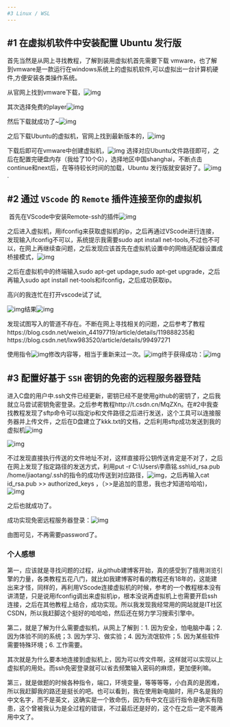 ```yaml
---
#3 Linux / WSL
---
```


## #1 在虚拟机软件中安装配置 Ubuntu 发行版

   首先当然是从网上寻找教程，了解到装用虚拟机首先需要下载 vmware，也了解到vmware是一款运行在windows系统上的虚拟机软件,可以虚拟出一台计算机硬件,方便安装各类操作系统。

   从官网上找到vmware下载，![img](https://img-blog.csdnimg.cn/030293d4339d4be09b34c0e2d3820227.png#pic_center)



其次选择免费的player![img](https://img-blog.csdnimg.cn/79fd70fee7204baa9b92111277a62dce.png#pic_center)

然后下载就成功了~![img](https://img-blog.csdnimg.cn/f0f0a6a5e9cf4e3b8efe7f7b36f9ffca.png#pic_center)

   之后下载Ubuntu的虚拟机，官网上找到最新版本的，![img](https://img-blog.csdnimg.cn/dfce51f44565424986a542deb677190d.png#pic_center)

下载后即可在vmware中创建虚拟机，![img](https://img-blog.csdnimg.cn/20d5439fd8ad42ad99026f9a741bc4ad.png#pic_center)        选择对应Ubuntu文件路径即可，之后在配置完硬盘内存（我给了10个G），选择地区中国shanghai，不断点击continue和next后，在等待较长时间的加载，Ubuntu 发行版就安装好了。![img](https://img-blog.csdnimg.cn/72aca540faa84af8ae2bacb2574713b5.png#pic_center).

## #2 通过 `VScode` 的 `Remote` 插件连接至你的虚拟机 

​    首先在VScode中安装Remote-ssh的插件![img](https://img-blog.csdnimg.cn/f844002750ad4ba2bfed71af06a330cb.png#pic_center)

之后进入虚拟机，用ifconfig来获取虚拟机的ip，之后再通过VScode进行连接，发现输入ifconfig不可以，系统提示我需要sudo apt install net-tools,不过也不可以，在网上再继续查问题，之后发现应该首先在虚拟机设置中的网络适配器设置成桥接模式，![img](https://img-blog.csdnimg.cn/c1e5337b813c45f0a0b0460ed804422b.png#pic_center)



之后在虚拟机中的终端输入sudo apt-get updage,sudo apt-get upgrade，之后再输入sudo apt install net-tools和ifconfig，之后成功获取ip。

   高兴的我连忙在打开vscode试了试,

![img](https://img-blog.csdnimg.cn/4db50267862c425c8217135a1b643d1d.jpeg#pic_center)结果![img](https://img-blog.csdnimg.cn/bb77c9c98f4c4ef1ab01d78a1510d3cd.jpeg#pic_center)

发现试图写入的管道不存在。不断在网上寻找相关的问题，之后参考了教程https://blog.csdn.net/weixin_44197719/article/details/119888235和https://blog.csdn.net/lxw983520/article/details/99497271 

使用指令![img](https://img-blog.csdnimg.cn/c8b38932cda54a31a9cae99b4dc8d9c6.png#pic_center)修改内容等，相当于重新来过一次。![img](https://img-blog.csdnimg.cn/d4fb72282799494c83eb6c0c8de7cc59.png#pic_center)终于获得成功：![img](https://img-blog.csdnimg.cn/247676fc519a41f88daf780dace13c34.png#pic_center)

## #3 配置好基于 `SSH` 密钥的免密的远程服务器登陆

   进入C盘的用户中.ssh文件已经更新，密钥已经不是使用github的密钥了，之后我就立马尝试密钥免密登录。之后参考教程http://t.csdn.cn/MqZXn。在#2中我查找教程发现了sftp命令可以指定ip和文件路径之后进行发送，这个工具可以连接服务器并上传文件，之后在D盘建立了kkk.txt的文档，之后利用sftp成功发送到我的虚拟机![img](https://img-blog.csdnimg.cn/f4bb4289150145849e1b43a0bcb28d76.jpeg#pic_center)

![img](https://img-blog.csdnimg.cn/21070dac775a47cfb0289ec40ddf5891.jpeg#pic_center)

不过发现直接执行传送的文件地址不对，这样直接将公钥传送肯定是不对了，之后在网上发现了指定路径的发送方式，利用put -r C:\Users\李鼎铭\.ssh\id_rsa.pub /home/jiaotang/.ssh的指令的成功传送到对应路径，![img](https://img-blog.csdnimg.cn/8915ffe99b5049aca8c223df63621e68.jpeg#pic_center)，之后再输入cat id_rsa.pub >> authorized_keys ，（>>是追加的意思，我也才知道哈哈哈)，![img](https://img-blog.csdnimg.cn/193a2b75e264451d93714c37e312361e.jpeg#pic_center)

之后也就成功了。

   成功实现免密远程服务器登录：![img](https://img-blog.csdnimg.cn/d9f1bfc23cbb4aedb20a0c300e54dfab.jpeg#pic_center)

由图可见，不再需要password了。



### 个人感想

  第一，应该就是寻找问题的过程，从github建博客开始，真的感受到了擅用浏览引擎的力量，各类教程五花八门，就比如我建博客时看的教程还有18年的，这能建出来才怪，同样的，再利用VScode连接虚拟机的时候，参考的一个教程根本没有讲清楚，只是说用ifconfig调出来虚拟机ip，根本没说再虚拟机上也需要开启ssh连接，之后在其他教程上结合，成功实现。所以我发现我经常用的网站就是IT社区CSDN，所以我赶脚这个挺好的哈哈哈，然后还在努力学习搜索引擎中。

   第二，就是了解为什么需要虚拟机，从网上了解到：1. 因为安全，怕电脑中毒；2. 因为体验不同的系统；3. 因为学习、做实验；4. 因为流氓软件；5. 因为某些软件需要特殊环境；6. 工作需要。

   其次就是为什么要本地连接到虚拟机上，因为可以传文件啊，这样就可以实现以上虚拟机的用处。而ssh免密登录就可以省去频繁输入密码的麻烦，更加便利嘛。

  第三，就是做题的时候各种指令，端口，环境变量，等等等等，小白真的是困难，所以我赶脚我的路还是挺长的吧。也可以看到，我在使用新电脑时，用户名是我的中文名字，而不是英文，这确实是一个致命伤，因为有中文在运行指令是确实有隐患，这个曾被我认为是全过程的错误，不过最后还是好的，这个在之后一定不能再用中文了。

